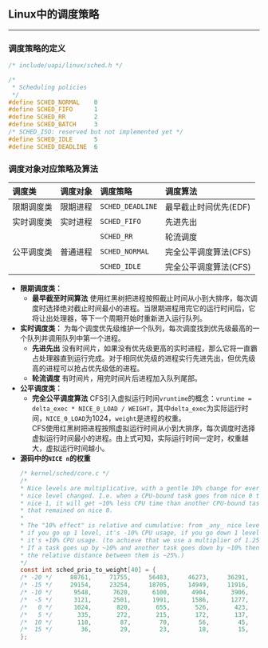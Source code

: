 ## **Linux中的调度策略**
--------------------------

### **调度策略的定义**
``` c
/* include/uapi/linux/sched.h */

/*
 * Scheduling policies
 */
#define SCHED_NORMAL    0
#define SCHED_FIFO		1
#define SCHED_RR		2
#define SCHED_BATCH		3
/* SCHED_ISO: reserved but not implemented yet */
#define SCHED_IDLE		5
#define SCHED_DEADLINE  6
```

### **调度对象对应策略及算法**

调度类|调度对象|调度策略|调度算法
:---|:---|:---|:---
限期调度类|限期进程|`SCHED_DEADLINE`|最早截止时间优先(EDF)
实时调度类|实时进程|`SCHED_FIFO`|先进先出
<a>|<a>|`SCHED_RR`|轮流调度
公平调度类|普通进程|`SCHED_NORMAL`|完全公平调度算法(CFS)
<a>|<a>|`SCHED_IDLE`|完全公平调度算法(CFS)

* **限期调度类：** 
  + **最早截至时间算法** 使用红黑树把进程按照截止时间从小到大排序，每次调度时选择绝对截止时间最小的进程。当限期进程用完它的运行时间后，它将让出处理器，等下一个周期开始时重新进入运行队列。
* **实时调度类：** 为每个调度优先级维护一个队列，每次调度找到优先级最高的一个队列并调用队列中第一个进程。
  + **先进先出** 没有时间片，如果没有优先级更高的实时进程，那么它将一直霸占处理器直到运行完成。对于相同优先级的进程实行先进先出，但优先级高的进程可以抢占优先级低的进程。
  + **轮流调度** 有时间片，用完时间片后进程加入队列尾部。
* **公平调度类：** 
  + **完全公平调度算法** CFS引入虚拟运行时间`vruntime`的概念：`vruntime = delta_exec * NICE_0_LOAD / WEIGHT`，其中`delta_exec`为实际运行时间，`NICE_0_LOAD`为1024，`weight`是进程的权重。  
  CFS使用红黑树把进程按照虚拟运行时间从小到大排序，每次调度时选择虚拟运行时间最小的进程。由上式可知，实际运行时间一定时，权重越大，虚拟运行时间越小。
* **源码中的`NICE n`的权重**
    ``` c
    /* kernel/sched/core.c */
    /*
    * Nice levels are multiplicative, with a gentle 10% change for every
    * nice level changed. I.e. when a CPU-bound task goes from nice 0 to
    * nice 1, it will get ~10% less CPU time than another CPU-bound task
    * that remained on nice 0.
    *
    * The "10% effect" is relative and cumulative: from _any_ nice level,
    * if you go up 1 level, it's -10% CPU usage, if you go down 1 level
    * it's +10% CPU usage. (to achieve that we use a multiplier of 1.25.
    * If a task goes up by ~10% and another task goes down by ~10% then
    * the relative distance between them is ~25%.)
    */
    const int sched_prio_to_weight[40] = {
    /* -20 */     88761,     71755,     56483,     46273,     36291,
    /* -15 */     29154,     23254,     18705,     14949,     11916,
    /* -10 */      9548,      7620,      6100,      4904,      3906,
    /*  -5 */      3121,      2501,      1991,      1586,      1277,
    /*   0 */      1024,       820,       655,       526,       423,
    /*   5 */       335,       272,       215,       172,       137,
    /*  10 */       110,        87,        70,        56,        45,
    /*  15 */        36,        29,        23,        18,        15,
    };
    ```